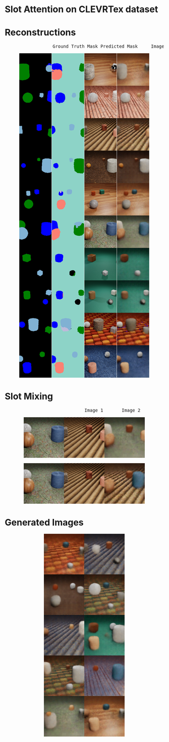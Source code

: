 # Slot Attention on CLEVRTex dataset

# Reconstructions 
<pre>
                  Ground Truth Mask Predicted Mask     Image      Reconstruction
</pre>
<p align="center">
<img src="output-images/reconstructions_combined.png" alt="reconstructed images">
</p>


# Slot Mixing
<pre>
                              Image 1       Image 2         Mixing
</pre>
<p align="center">
<img src="output-images/slot-mixing-output/mixed_1.png" alt="mixing 1">
</p>
<p align="center">
<img src="output-images/slot-mixing-output/mixed_2.png" alt="mixing 2">
</p>

# Generated Images

<p align="center">
<img src="output-images/generated_images_combined.png" alt="generated images">
</p>

